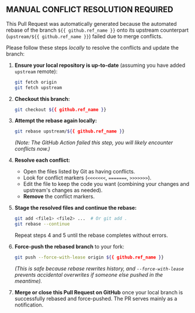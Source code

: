 ##  MANUAL CONFLICT RESOLUTION REQUIRED

This Pull Request was automatically generated because the automated rebase of the branch `${{ github.ref_name }}` onto its upstream counterpart (`upstream/${{ github.ref_name }}`) failed due to merge conflicts.

Please follow these steps *locally* to resolve the conflicts and update the branch:

1.  **Ensure your local repository is up-to-date** (assuming you have added `upstream` remote):
    ```bash
    git fetch origin
    git fetch upstream
    ```
2.  **Checkout this branch:**
    ```bash
    git checkout ${{ github.ref_name }}
    ```
3.  **Attempt the rebase again locally:**
    ```bash
    git rebase upstream/${{ github.ref_name }}
    ```
    *(Note: The GitHub Action failed this step, you will likely encounter conflicts now.)*

4.  **Resolve each conflict:**
    -   Open the files listed by Git as having conflicts.
    -   Look for conflict markers (`<<<<<<<`, `=======`, `>>>>>>>`).
    -   Edit the file to keep the code you want (combining your changes and upstream's changes as needed).
    -   **Remove** the conflict markers.
5.  **Stage the resolved files and continue the rebase:**
    ```bash
    git add <file1> <file2> ...  # Or git add .
    git rebase --continue
    ```
    Repeat steps 4 and 5 until the rebase completes without errors.

6.  **Force-push the rebased branch** to your fork:
    ```bash
    git push --force-with-lease origin ${{ github.ref_name }}
    ```
    *(This is safe because rebase rewrites history, and `--force-with-lease` prevents accidental overwrites if someone else pushed in the meantime).*

7.  **Merge or close this Pull Request on GitHub** once your local branch is successfully rebased and force-pushed. The PR serves mainly as a notification.